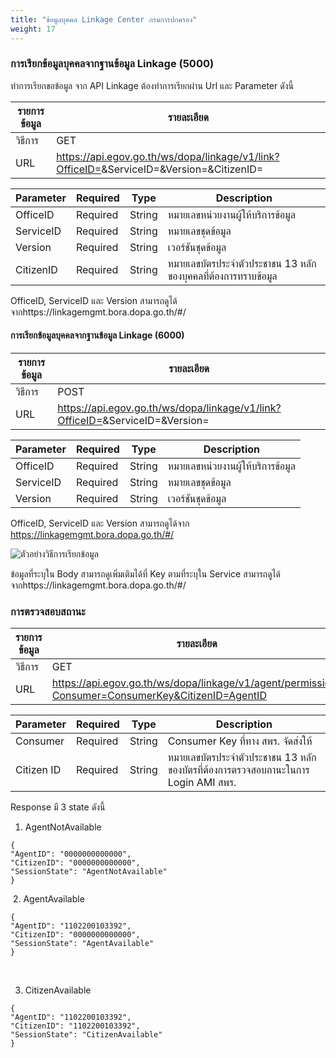 ```yaml
---
title: "ข้อมูลบุคคล Linkage Center กรมการปกครอง"
weight: 17
---
```


### การเรียกข้อมูลบุคคลจากฐานข้อมูล Linkage (5000)
  
ทำการเรียกขอข้อมูล จาก API Linkage ต้องทําการเรียกผ่าน Url และ Parameter ดังนี้

| รายการข้อมูล | รายละเอียด |
| --- | --- |
| วิธีการ | GET |
| URL | https://api.egov.go.th/ws/dopa/linkage/v1/link?OfficeID=<OfficeID>&ServiceID=<ServiceID>&Version=<Version>&CitizenID=<CitizenID> |
 
| Parameter | Required | Type | Description |
| --- | --- | -- | -- |
| OfficeID | Required | String | หมายเลขหน่วยงานผู้ให้บริการข้อมูล |
| ServiceID | Required | String | หมายเลขชุดข้อมูล |
| Version | Required | String | เวอร์ชันชุดข้อมูล |
| CitizenID | Required | String | หมายเลขบัตรประจําตัวประชาชน 13 หลัก ของบุคคลที่ต้องการทราบข้อมูล |

OfficeID, ServiceID และ Version สามารถดูได้จากhttps://linkagemgmt.bora.dopa.go.th/#/

#### การเรียกข้อมูลบุคคลจากฐานข้อมูล Linkage (6000)

| รายการข้อมูล | รายละเอียด |
| --- | --- |
| วิธีการ | POST |
| URL | https://api.egov.go.th/ws/dopa/linkage/v1/link?OfficeID=<OfficeID>&ServiceID=<ServiceID>&Version=<Version> | 

| Parameter | Required | Type | Description |
| --- | --- | -- | -- |
| OfficeID | Required | String | หมายเลขหน่วยงานผู้ให้บริการข้อมูล |
| ServiceID | Required | String | หมายเลขชุดข้อมูล |
| Version | Required | String | เวอร์ชันชุดข้อมูล |

OfficeID, ServiceID และ Version สามารถดูได้จาก https://linkagemgmt.bora.dopa.go.th/#/

![ตัวอย่างวิธีการเรียกข้อมูล](/images/gdx/api-linkage.png)

ข้อมูลที่ระบุใน Body สามารถดูเพิ่มเติมได้ที่ Key ตามที่ระบุใน Service สามารถดูได้จากhttps://linkagemgmt.bora.dopa.go.th/#/

### การตรวจสอบสถานะ
  
| รายการข้อมูล | รายละเอียด |
| --- | --- |
| วิธีการ | GET |
| URL | https://api.egov.go.th/ws/dopa/linkage/v1/agent/permission?Consumer=ConsumerKey&CitizenID=AgentID |

| Parameter | Required | Type | Description |
| -- | -- | -- | -- |
| Consumer | Required | String | Consumer Key  ที่ทาง สพร. จัดส่งให้ |
| Citizen ID | Required | String | หมายเลขบัตรประจําตัวประชาชน 13 หลัก ของบัตรที่ต้องการตรวจสอบถานะในการ Login AMI สพร. |

Response  มี 3 state ดังนี้

1. AgentNotAvailable

```
{
"AgentID": "0000000000000",
"CitizenID": "0000000000000",
"SessionState": "AgentNotAvailable"
}
```
​
2. AgentAvailable

```
{
"AgentID": "1102200103392",
"CitizenID": "0000000000000",
"SessionState": "AgentAvailable"
}
```
​

3. CitizenAvailable

```
{
"AgentID": "1102200103392",
"CitizenID": "1102200103392",
"SessionState": "CitizenAvailable"
}
```
​